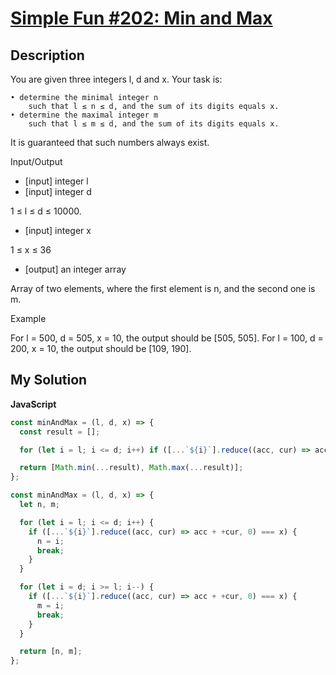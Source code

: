 # [Simple Fun #202: Min and Max](https://www.codewars.com/kata/58fd52b59a9f65c398000096)

## Description

You are given three integers l, d and x. Your task is:

```
• determine the minimal integer n
    such that l ≤ n ≤ d, and the sum of its digits equals x.
• determine the maximal integer m
    such that l ≤ m ≤ d, and the sum of its digits equals x.
```

It is guaranteed that such numbers always exist.

Input/Output

- [input] integer l
- [input] integer d

1 ≤ l ≤ d ≤ 10000.

- [input] integer x

1 ≤ x ≤ 36

- [output] an integer array

Array of two elements, where the first element is n, and the second one is m.

Example

For l = 500, d = 505, x = 10, the output should be [505, 505].
For l = 100, d = 200, x = 10, the output should be [109, 190].

## My Solution

**JavaScript**

```js
const minAndMax = (l, d, x) => {
  const result = [];

  for (let i = l; i <= d; i++) if ([...`${i}`].reduce((acc, cur) => acc + +cur, 0) === x) result.push(i);

  return [Math.min(...result), Math.max(...result)];
};
```

```js
const minAndMax = (l, d, x) => {
  let n, m;

  for (let i = l; i <= d; i++) {
    if ([...`${i}`].reduce((acc, cur) => acc + +cur, 0) === x) {
      n = i;
      break;
    }
  }

  for (let i = d; i >= l; i--) {
    if ([...`${i}`].reduce((acc, cur) => acc + +cur, 0) === x) {
      m = i;
      break;
    }
  }

  return [n, m];
};
```